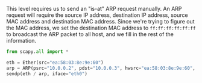 This level requires us to send an "is-at" ARP request manually. An ARP request will require the source IP address, destination IP address, source MAC address and destination MAC address. Since we're trying to figure out the MAC address, we set the destination MAC address to `ff:ff:ff:ff:ff:ff` to broadcast the ARP packet to all host, and we fill in the rest of the information.

```python
from scapy.all import *

eth = Ether(src="ea:58:03:8e:9e:60")
arp = ARP(psrc="10.0.0.2", pdst="10.0.0.3", hwsrc="ea:58:03:8e:9e:60", hwdst="ff:ff:ff:ff:ff:ff", op="is-at")
sendp(eth / arp, iface="eth0")
```